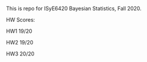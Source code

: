 This is repo for ISyE6420 Bayesian Statistics, Fall 2020.

HW Scores:

HW1 19/20

HW2 19/20

HW3 20/20
